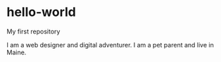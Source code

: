 # hello-world
My first repository

I am a web designer and digital adventurer. 
I am a pet parent and live in Maine.
